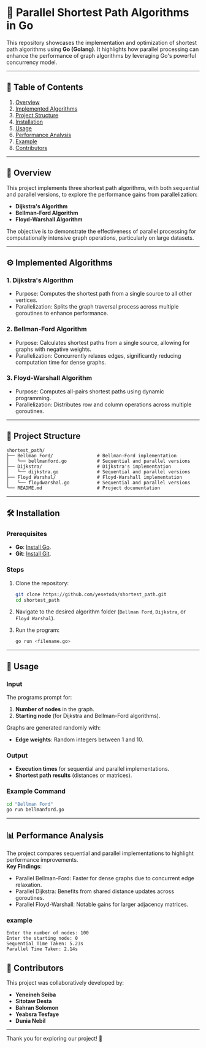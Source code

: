 
# 🚀 Parallel Shortest Path Algorithms in Go

This repository showcases the implementation and optimization of shortest path algorithms using **Go (Golang)**. It highlights how parallel processing can enhance the performance of graph algorithms by leveraging Go's powerful concurrency model.

---

## 📑 Table of Contents

1. [Overview](#overview)  
2. [Implemented Algorithms](#implemented-algorithms)  
3. [Project Structure](#project-structure)  
4. [Installation](#installation)  
5. [Usage](#usage)  
6. [Performance Analysis](#performance-analysis)  
7. [Example ](#example)  
8. [Contributors](#contributors)  


---

## 📝 Overview

This project implements three shortest path algorithms, with both sequential and parallel versions, to explore the performance gains from parallelization:

- **Dijkstra's Algorithm**  
- **Bellman-Ford Algorithm**  
- **Floyd-Warshall Algorithm**  

The objective is to demonstrate the effectiveness of parallel processing for computationally intensive graph operations, particularly on large datasets.

---

## ⚙️ Implemented Algorithms

### **1. Dijkstra's Algorithm**
- Purpose: Computes the shortest path from a single source to all other vertices.  
- Parallelization: Splits the graph traversal process across multiple goroutines to enhance performance.

### **2. Bellman-Ford Algorithm**
- Purpose: Calculates shortest paths from a single source, allowing for graphs with negative weights.  
- Parallelization: Concurrently relaxes edges, significantly reducing computation time for dense graphs.

### **3. Floyd-Warshall Algorithm**
- Purpose: Computes all-pairs shortest paths using dynamic programming.  
- Parallelization: Distributes row and column operations across multiple goroutines.

---

## 📂 Project Structure

```plaintext
shortest_path/
├── Bellman Ford/                # Bellman-Ford implementation
│   └── bellmanford.go           # Sequential and parallel versions
├── Dijkstra/                    # Dijkstra's implementation
│   └── dijkstra.go              # Sequential and parallel versions
├── Floyd Warshal/               # Floyd-Warshall implementation
│   └── floydwarshal.go          # Sequential and parallel versions
└── README.md                    # Project documentation
```

---

## 🛠️ Installation

### Prerequisites
- **Go**: [Install Go](https://go.dev/doc/install).  
- **Git**: [Install Git](https://git-scm.com/book/en/v2/Getting-Started-Installing-Git).  

### Steps
1. Clone the repository:
   ```bash
   git clone https://github.com/yesetoda/shortest_path.git
   cd shortest_path
   ```
2. Navigate to the desired algorithm folder (`Bellman Ford`, `Dijkstra`, or `Floyd Warshal`).

3. Run the program:
   ```bash
   go run <filename.go>
   ```

---

## 🚀 Usage

### Input
The programs prompt for:
1. **Number of nodes** in the graph.  
2. **Starting node** (for Dijkstra and Bellman-Ford algorithms).  

Graphs are generated randomly with:  
- **Edge weights**: Random integers between 1 and 10.    

### Output
- **Execution times** for sequential and parallel implementations.  
- **Shortest path results** (distances or matrices).  

### Example Command
```bash
cd "Bellman Ford"
go run bellmanford.go
```

---

## 📊 Performance Analysis

The project compares sequential and parallel implementations to highlight performance improvements.  
**Key Findings**:
- Parallel Bellman-Ford: Faster for dense graphs due to concurrent edge relaxation.  
- Parallel Dijkstra: Benefits from shared distance updates across goroutines.  
- Parallel Floyd-Warshall: Notable gains for larger adjacency matrices.  

### example 
```plaintext
Enter the number of nodes: 100
Enter the starting node: 0
Sequential Time Taken: 5.23s
Parallel Time Taken: 2.14s
```


## 👥 Contributors

This project was collaboratively developed by:  
- **Yeneineh Seiba**  
- **Sitotaw Desta**  
- **Bahran Solomon**  
- **Yeabsra Tesfaye**  
- **Dunia Nebil**

---

Thank you for exploring our project! 🌟
